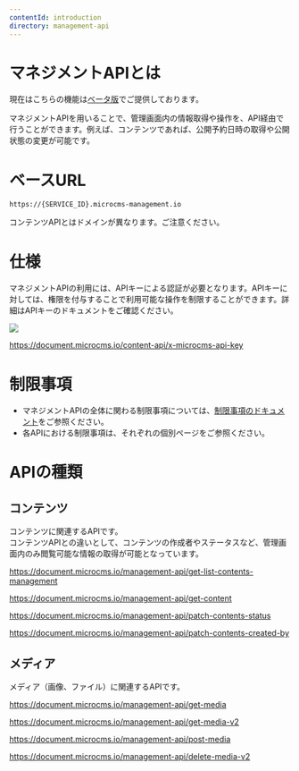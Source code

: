 ```yaml
---
contentId: introduction
directory: management-api
---
```


# マネジメントAPIとは

現在はこちらの機能は[ベータ版](/manual/limitations#h0f65c647eb)でご提供しております。

マネジメントAPIを用いることで、管理画面内の情報取得や操作を、API経由で行うことができます。例えば、コンテンツであれば、公開予約日時の取得や公開状態の変更が可能です。

ベースURL
======

`https://{SERVICE_ID}.microcms-management.io`

コンテンツAPIとはドメインが異なります。ご注意ください。

仕様
==

マネジメントAPIの利用には、APIキーによる認証が必要となります。APIキーに対しては、権限を付与することで利用可能な操作を制限することができます。詳細はAPIキーのドキュメントをご確認ください。  
  
![](https://images.microcms-assets.io/assets/d6af1616730544a596d299c20834f460/8f49ea4453424ccfa4ff43f2a2b553d1/CleanShot%202024-01-24%20at%2010.47.30.png)

https://document.microcms.io/content-api/x-microcms-api-key

制限事項
====

*   マネジメントAPIの全体に関わる制限事項については、[制限事項のドキュメント](https://document.microcms.io/manual/limitations#h0f65c647eb)をご参照ください。
*   各APIにおける制限事項は、それぞれの個別ページをご参照ください。

APIの種類
======

コンテンツ
-----

コンテンツに関連するAPIです。  
コンテンツAPIとの違いとして、コンテンツの作成者やステータスなど、管理画面内のみ閲覧可能な情報の取得が可能となっています。

https://document.microcms.io/management-api/get-list-contents-management

https://document.microcms.io/management-api/get-content

https://document.microcms.io/management-api/patch-contents-status

https://document.microcms.io/management-api/patch-contents-created-by

メディア
----

メディア（画像、ファイル）に関連するAPIです。

https://document.microcms.io/management-api/get-media

https://document.microcms.io/management-api/get-media-v2

https://document.microcms.io/management-api/post-media

https://document.microcms.io/management-api/delete-media-v2